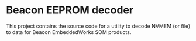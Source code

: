 # Beacon EEPROM decoder

This project contains the source code for a utility to decode NVMEM (or file)
to data for Beacon EmbeddedWorks SOM products.
